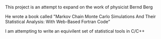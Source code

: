 This project is an attempt to expand on the work of physicist Bernd Berg

He wrote a book called "Markov Chain Monte Carlo Simulations And Their Statistical Analysis: With Web-Based Fortran Code" 

I am attempting to write an equivilent set of statistical tools in C/C++
